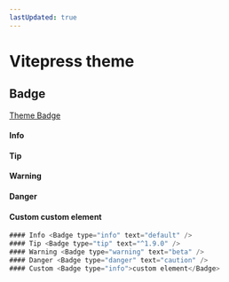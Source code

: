 ```yaml
---
lastUpdated: true
---
```


# Vitepress theme

## Badge

[Theme Badge](https://vitepress.vuejs.org/guide/theme-badge)

#### Info <Badge type="info" text="default" />
#### Tip <Badge type="tip" text="^1.9.0" />
#### Warning <Badge type="warning" text="beta" />
#### Danger <Badge type="danger" text="caution" />
#### Custom <Badge type="info">custom element</Badge>

```js
#### Info <Badge type="info" text="default" />
#### Tip <Badge type="tip" text="^1.9.0" />
#### Warning <Badge type="warning" text="beta" />
#### Danger <Badge type="danger" text="caution" />
#### Custom <Badge type="info">custom element</Badge>
```
